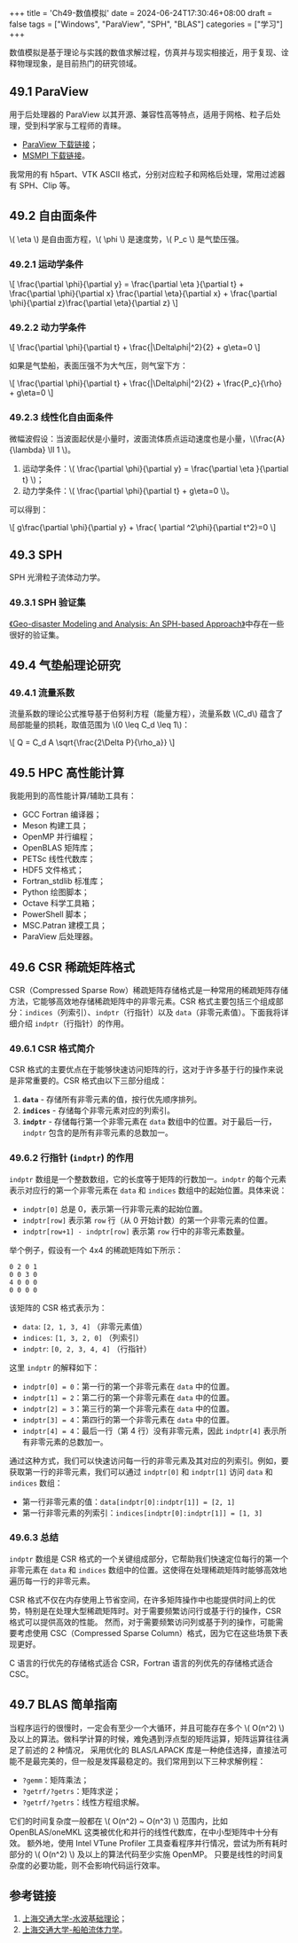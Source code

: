 +++
title = 'Ch49-数值模拟'
date = 2024-06-24T17:30:46+08:00
draft = false
tags = ["Windows", "ParaView", "SPH", "BLAS"]
categories = ["学习"]
+++

数值模拟是基于理论与实践的数值求解过程，仿真并与现实相接近，用于复现、诠释物理现象，是目前热门的研究领域。

## 49.1 ParaView

用于后处理器的 ParaView 以其开源、兼容性高等特点，适用于网格、粒子后处理，受到科学家与工程师的青睐。

* [ParaView 下载链接](https://www.paraview.org/download/)；
* [MSMPI 下载链接](https://learn.microsoft.com/zh-cn/message-passing-interface/microsoft-mpi#ms-mpi-downloads)。

我常用的有 h5part、VTK ASCII 格式，分别对应粒子和网格后处理，常用过滤器有 SPH、Clip 等。

## 49.2 自由面条件

\\( \eta \\) 是自由面方程，\\( \phi \\) 是速度势，\\( P_c \\) 是气垫压强。

### 49.2.1 运动学条件

\\[ \frac{\partial \phi}{\partial y} = \frac{\partial \eta }{\partial t} + \frac{\partial \phi}{\partial x} \frac{\partial \eta}{\partial x} + \frac{\partial \phi}{\partial z}\frac{\partial \eta}{\partial z}   \\]

### 49.2.2 动力学条件

\\[ \frac{\partial \phi}{\partial t} + \frac{|\Delta\phi|^2}{2} + g\eta=0 \\]

如果是气垫船，表面压强不为大气压，则气室下方：

\\[ \frac{\partial \phi}{\partial t} + \frac{|\Delta\phi|^2}{2} + \frac{P_c}{\rho}  + g\eta=0 \\]

### 49.2.3 线性化自由面条件

微幅波假设：当波面起伏是小量时，波面流体质点运动速度也是小量，\\(\frac{A}{\lambda} \ll 1 \\)。

1. 运动学条件：\\( \frac{\partial \phi}{\partial y} = \frac{\partial \eta }{\partial t} \\)；
2. 动力学条件：\\( \frac{\partial \phi}{\partial t} + g\eta=0 \\)。

可以得到：

\\[ g\frac{\partial \phi}{\partial y} + \frac{ \partial ^2\phi}{\partial t^2}=0 \\]

## 49.3 SPH

SPH 光滑粒子流体动力学。

### 49.3.1 SPH 验证集

[《Geo-disaster Modeling and Analysis: An SPH-based Approach》][1]中存在一些很好的验证集。

## 49.4 气垫船理论研究

### 49.4.1 流量系数

流量系数的理论公式推导基于伯努利方程（能量方程），流量系数 \\(C_d\\) 蕴含了局部能量的损耗，取值范围为 \\(0 \leq C_d \leq 1\\)：

\\[ Q = C_d A \sqrt{\frac{2\Delta P}{\rho_a}} \\]

## 49.5 HPC 高性能计算

我能用到的高性能计算/辅助工具有：

* GCC Fortran 编译器；
* Meson 构建工具；
* OpenMP 并行编程；
* OpenBLAS 矩阵库；
* PETSc 线性代数库；
* HDF5 文件格式；
* Fortran_stdlib 标准库；
* Python 绘图脚本；
* Octave 科学工具箱；
* PowerShell 脚本；
* MSC.Patran 建模工具；
* ParaView 后处理器。

## 49.6 CSR 稀疏矩阵格式

CSR（Compressed Sparse Row）稀疏矩阵存储格式是一种常用的稀疏矩阵存储方法，它能够高效地存储稀疏矩阵中的非零元素。CSR 格式主要包括三个组成部分：`indices`（列索引）、`indptr`（行指针）以及 `data`（非零元素值）。下面我将详细介绍 `indptr`（行指针）的作用。

### 49.6.1 CSR 格式简介

CSR 格式的主要优点在于能够快速访问矩阵的行，这对于许多基于行的操作来说是非常重要的。CSR 格式由以下三部分组成：

1. **`data`** - 存储所有非零元素的值，按行优先顺序排列。
2. **`indices`** - 存储每个非零元素对应的列索引。
3. **`indptr`** - 存储每行第一个非零元素在 `data` 数组中的位置。对于最后一行，`indptr` 包含的是所有非零元素的总数加一。

### 49.6.2 行指针 (`indptr`) 的作用

`indptr` 数组是一个整数数组，它的长度等于矩阵的行数加一。`indptr` 的每个元素表示对应行的第一个非零元素在 `data` 和 `indices` 数组中的起始位置。具体来说：

- `indptr[0]` 总是 0，表示第一行非零元素的起始位置。
- `indptr[row]` 表示第 `row` 行（从 0 开始计数）的第一个非零元素的位置。
- `indptr[row+1] - indptr[row]` 表示第 `row` 行中的非零元素数量。

举个例子，假设有一个 4x4 的稀疏矩阵如下所示：

```
0 2 0 1
0 0 3 0
4 0 0 0
0 0 0 0
```

该矩阵的 CSR 格式表示为：

- `data`: `[2, 1, 3, 4]` （非零元素值）
- `indices`: `[1, 3, 2, 0]` （列索引）
- `indptr`: `[0, 2, 3, 4, 4]` （行指针）

这里 `indptr` 的解释如下：

- `indptr[0] = 0`：第一行的第一个非零元素在 `data` 中的位置。
- `indptr[1] = 2`：第二行的第一个非零元素在 `data` 中的位置。
- `indptr[2] = 3`：第三行的第一个非零元素在 `data` 中的位置。
- `indptr[3] = 4`：第四行的第一个非零元素在 `data` 中的位置。
- `indptr[4] = 4`：最后一行（第 4 行）没有非零元素，因此 `indptr[4]` 表示所有非零元素的总数加一。

通过这种方式，我们可以快速访问每一行的非零元素及其对应的列索引。例如，要获取第一行的非零元素，我们可以通过 `indptr[0]` 和 `indptr[1]` 访问 `data` 和 `indices` 数组：

- 第一行非零元素的值：`data[indptr[0]:indptr[1]] = [2, 1]`
- 第一行非零元素的列索引：`indices[indptr[0]:indptr[1]] = [1, 3]`

### 49.6.3 总结

`indptr` 数组是 CSR 格式的一个关键组成部分，它帮助我们快速定位每行的第一个非零元素在 `data` 和 `indices` 数组中的位置。这使得在处理稀疏矩阵时能够高效地遍历每一行的非零元素。

CSR 格式不仅在内存使用上节省空间，在许多矩阵操作中也能提供时间上的优势，特别是在处理大型稀疏矩阵时。对于需要频繁访问行或基于行的操作，CSR 格式可以提供高效的性能。
然而，对于需要频繁访问列或基于列的操作，可能需要考虑使用 CSC（Compressed Sparse Column）格式，因为它在这些场景下表现更好。

C 语言的行优先的存储格式适合 CSR，Fortran 语言的列优先的存储格式适合 CSC。

## 49.7 BLAS 简单指南

当程序运行的很慢时，一定会有至少一个大循环，并且可能存在多个 \\( O(n^2) \\) 及以上的算法。做科学计算的时候，难免遇到浮点型的矩阵运算，矩阵运算往往满足了前述的 2 种情况，
采用优化的 BLAS/LAPACK 库是一种绝佳选择，直接法可能不是最完美的，但一般是发挥最稳定的。我们常用到以下三种求解例程：

* `?gemm`：矩阵乘法；
* `?getrf/?getrs`：矩阵求逆；
* `?getrf/?getrs`：线性方程组求解。

它们的时间复杂度一般都在 \\( O(n^2) ~ O(n^3) \\) 范围内，比如 OpenBLAS/oneMKL 这类被优化和并行的线性代数库，在中小型矩阵中十分有效。
额外地，使用 Intel VTune Profiler 工具查看程序并行情况，尝试为所有耗时部分的 \\( O(n^2) \\) 及以上的算法代码至少实施 OpenMP。
只要是线性的时间复杂度的必要功能，则不会影响代码运行效率。

## 参考链接

1. [上海交通大学-水波基础理论](https://dcwan.sjtu.edu.cn/naocecfd/exercises&examinations/coursewares/CLecture2015_Note21.pdf)；
2. [上海交通大学-船舶流体力学](https://dcwan.sjtu.edu.cn/naocecfd/exercises&examinations/courseware-Chinese.html)。

[1]: https://www.alipan.com/s/G289ymLMAG1
